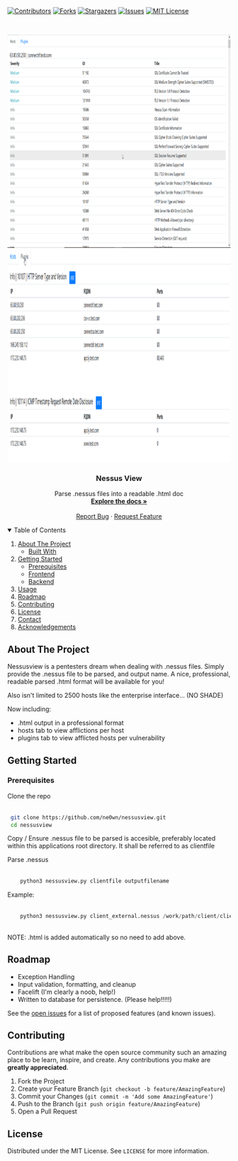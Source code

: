 <!-- PROJECT SHIELDS -->
<!--
*** I'm using markdown "reference style" links for readability.
*** Reference links are enclosed in brackets [ ] instead of parentheses ( ).
*** See the bottom of this document for the declaration of the reference variables
*** for contributors-url, forks-url, etc. This is an optional, concise syntax you may use.
*** https://www.markdownguide.org/basic-syntax/#reference-style-links
-->
[![Contributors][contributors-shield]][contributors-url]
[![Forks][forks-shield]][forks-url]
[![Stargazers][stars-shield]][stars-url]
[![Issues][issues-shield]][issues-url]
[![MIT License][license-shield]][license-url]



<!-- PROJECT LOGO -->
<br />
<p align="center">
  <a href="https://github.com/ne0wn/nessusview">
    <img src="images/nessusview1.png" alt="nessusview" width="800" height="480">
    <img src="images/nessusview2.png" alt="nessusview" width="800" height="480">
  </a>

  <h3 align="center">Nessus View</h3>

  <p align="center">
    Parse .nessus files into a readable .html doc
    <br />
    <a href="https://github.com/ne0wn/nessusview"><strong>Explore the docs »</strong></a>
    <br />
    <br />
    <a href="https://github.com/ne0wn/nessusview/issues">Report Bug</a>
    ·
    <a href="https://github.com/ne0wn/nessusview/issues">Request Feature</a>
  </p>
</p>



<!-- TABLE OF CONTENTS -->
<details open="open">
  <summary>Table of Contents</summary>
  <ol>
    <li>
      <a href="#about-the-project">About The Project</a>
      <ul>
        <li><a href="#built-with">Built With</a></li>
      </ul>
    </li>
    <li>
      <a href="#getting-started">Getting Started</a>
      <ul>
        <li><a href="#prerequisites">Prerequisites</a></li>
        <li><a href="#frontend">Frontend</a></li>
        <li><a href="#backend">Backend</a></li>
      </ul>
    </li>
    <li><a href="#usage">Usage</a></li>
    <li><a href="#roadmap">Roadmap</a></li>
    <li><a href="#contributing">Contributing</a></li>
    <li><a href="#license">License</a></li>
    <li><a href="#contact">Contact</a></li>
    <li><a href="#acknowledgements">Acknowledgements</a></li>
  </ol>
</details>



<!-- ABOUT THE PROJECT -->
## About The Project

Nessusview is a pentesters dream when dealing with .nessus files. Simply provide the .nessus file to be parsed, and output name.
A nice, professional, readable parsed .html format will be available for you! 

Also isn't limited to 2500 hosts like the enterprise interface... (NO SHADE)

Now including:
* .html output in a professional format
* hosts tab to view afflictions per host
* plugins tab to view afflicted hosts per vulnerability


<!-- GETTING STARTED -->
## Getting Started

### Prerequisites

Clone the repo
   ```sh

    git clone https://github.com/ne0wn/nessusview.git
    cd nessusview
   ```
Copy / Ensure .nessus file to be parsed is accesible, preferably located
within this applications root directory. It shall be referred to as clientfile

Parse .nessus
```py

    python3 nessusview.py clientfile outputfilename

```

Example:
```py

    python3 nessusview.py client_external.nessus /work/path/client/client_external_report
    
```
NOTE: .html is added automatically so no need to add above.

<!-- ROADMAP -->
## Roadmap

* Exception Handling
* Input validation, formatting, and cleanup
* Facelift (I'm clearly a noob, help!)
* Written to database for persistence. (Please help!!!!!)


See the [open issues](https://github.com/ne0wn/nessusview/issues) for a list of proposed features (and known issues).



<!-- CONTRIBUTING -->
## Contributing

Contributions are what make the open source community such an amazing place to be learn, inspire, and create. Any contributions you make are **greatly appreciated**.

1. Fork the Project
2. Create your Feature Branch (`git checkout -b feature/AmazingFeature`)
3. Commit your Changes (`git commit -m 'Add some AmazingFeature'`)
4. Push to the Branch (`git push origin feature/AmazingFeature`)
5. Open a Pull Request



<!-- LICENSE -->
## License

Distributed under the MIT License. See `LICENSE` for more information.



<!-- MARKDOWN LINKS & IMAGES -->
<!-- https://www.markdownguide.org/basic-syntax/#reference-style-links -->
[contributors-shield]: https://img.shields.io/github/contributors/ne0wn/nessusview.svg?style=for-the-badge
[contributors-url]: https://github.com/ne0wn/nessusview/graphs/contributors
[forks-shield]: https://img.shields.io/github/forks/ne0wn/nessusview.svg?style=for-the-badge
[forks-url]: https://github.com/ne0wn/nessusview/network/members
[stars-shield]: https://img.shields.io/github/stars/ne0wn/nessusview.svg?style=for-the-badge
[stars-url]: https://github.com/ne0wn/nessusview/stargazers
[issues-shield]: https://img.shields.io/github/issues/ne0wn/nessusview.svg?style=for-the-badge
[issues-url]: https://github.com/ne0wn/nessusview/issues
[license-shield]: https://img.shields.io/github/license/ne0wn/nessusview.svg?style=for-the-badge
[license-url]: https://github.com/ne0wn/nessusview/blob/master/LICENSE.txt
[product-screenshot]: images/home.png
